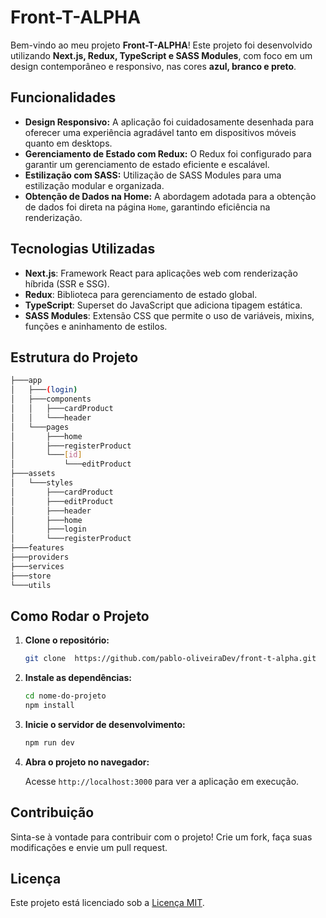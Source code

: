 
# Front-T-ALPHA

Bem-vindo ao meu projeto **Front-T-ALPHA**! Este projeto foi desenvolvido utilizando **Next.js, Redux, TypeScript e SASS Modules**, com foco em um design contemporâneo e responsivo, nas cores **azul, branco e preto**.

## Funcionalidades

- **Design Responsivo:** A aplicação foi cuidadosamente desenhada para oferecer uma experiência agradável tanto em dispositivos móveis quanto em desktops.
- **Gerenciamento de Estado com Redux:** O Redux foi configurado para garantir um gerenciamento de estado eficiente e escalável.
- **Estilização com SASS:** Utilização de SASS Modules para uma estilização modular e organizada.
- **Obtenção de Dados na Home:** A abordagem adotada para a obtenção de dados foi direta na página `Home`, garantindo eficiência na renderização.

## Tecnologias Utilizadas

- **Next.js**: Framework React para aplicações web com renderização híbrida (SSR e SSG).
- **Redux**: Biblioteca para gerenciamento de estado global.
- **TypeScript**: Superset do JavaScript que adiciona tipagem estática.
- **SASS Modules**: Extensão CSS que permite o uso de variáveis, mixins, funções e aninhamento de estilos.

## Estrutura do Projeto


   ```bash
├───app
│   ├───(login)
│   ├───components
│   │   ├───cardProduct
│   │   └───header
│   └───pages
│       ├───home
│       ├───registerProduct
│       └───[id]
│           └───editProduct
├───assets
│   └───styles
│       ├───cardProduct
│       ├───editProduct
│       ├───header
│       ├───home
│       ├───login
│       └───registerProduct
├───features
├───providers
├───services
├───store
└───utils

   ```

## Como Rodar o Projeto

1. **Clone o repositório:**

   ```bash
   git clone  https://github.com/pablo-oliveiraDev/front-t-alpha.git
   ```

2. **Instale as dependências:**

   ```bash
   cd nome-do-projeto
   npm install
   
   ```

3. **Inicie o servidor de desenvolvimento:**

   ```bash
   npm run dev
   ```

4. **Abra o projeto no navegador:**

   Acesse `http://localhost:3000` para ver a aplicação em execução.

## Contribuição

Sinta-se à vontade para contribuir com o projeto! Crie um fork, faça suas modificações e envie um pull request.

## Licença

Este projeto está licenciado sob a [Licença MIT](LICENSE).


